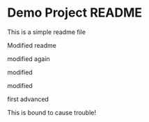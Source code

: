 
# Demo Project README

This is a simple readme file

Modified readme

modified again

modified

modified

first advanced

This is bound to cause trouble!